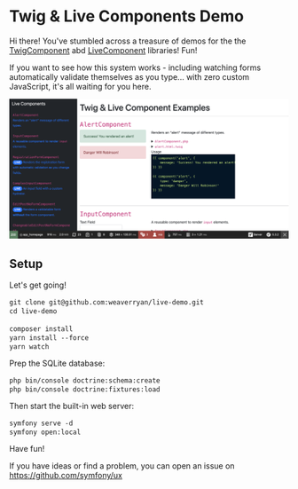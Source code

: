 # Twig & Live Components Demo

Hi there! You've stumbled across a treasure of demos for the
the [TwigComponent](https://github.com/symfony/ux-twig-component)
abd [LiveComponent](https://github.com/symfony/ux-live-component)
libraries! Fun!

If you want to see how this system works - including watching forms
automatically validate themselves as you type... with zero custom
JavaScript, it's all waiting for you here.

![Screenshot of the Demo](demo.png)

## Setup

Let's get going!

```
git clone git@github.com:weaverryan/live-demo.git
cd live-demo

composer install
yarn install --force
yarn watch
```

Prep the SQLite database:

```
php bin/console doctrine:schema:create
php bin/console doctrine:fixtures:load
```

Then start the built-in web server:

```
symfony serve -d
symfony open:local
```

Have fun!

If you have ideas or find a problem, you can open an issue on
https://github.com/symfony/ux
